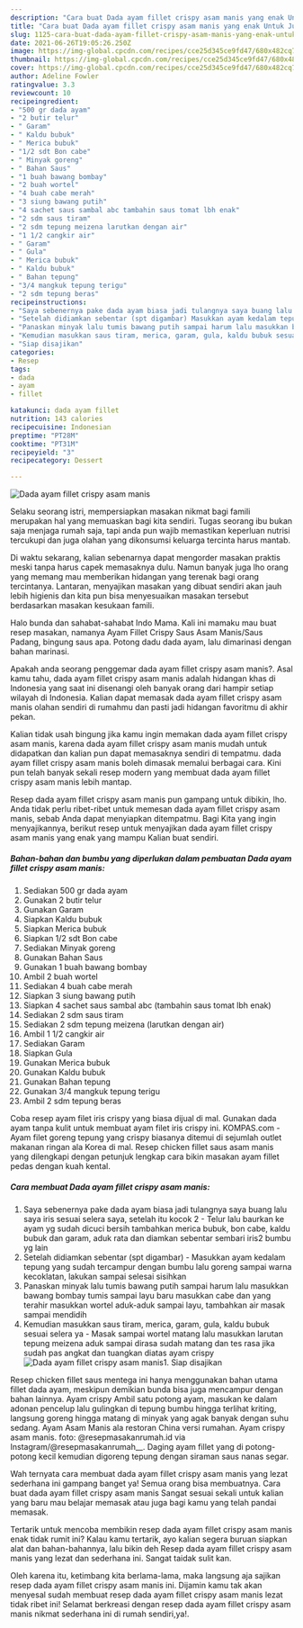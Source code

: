```yaml
---
description: "Cara buat Dada ayam fillet crispy asam manis yang enak Untuk Jualan"
title: "Cara buat Dada ayam fillet crispy asam manis yang enak Untuk Jualan"
slug: 1125-cara-buat-dada-ayam-fillet-crispy-asam-manis-yang-enak-untuk-jualan
date: 2021-06-26T19:05:26.250Z
image: https://img-global.cpcdn.com/recipes/cce25d345ce9fd47/680x482cq70/dada-ayam-fillet-crispy-asam-manis-foto-resep-utama.jpg
thumbnail: https://img-global.cpcdn.com/recipes/cce25d345ce9fd47/680x482cq70/dada-ayam-fillet-crispy-asam-manis-foto-resep-utama.jpg
cover: https://img-global.cpcdn.com/recipes/cce25d345ce9fd47/680x482cq70/dada-ayam-fillet-crispy-asam-manis-foto-resep-utama.jpg
author: Adeline Fowler
ratingvalue: 3.3
reviewcount: 10
recipeingredient:
- "500 gr dada ayam"
- "2 butir telur"
- " Garam"
- " Kaldu bubuk"
- " Merica bubuk"
- "1/2 sdt Bon cabe"
- " Minyak goreng"
- " Bahan Saus"
- "1 buah bawang bombay"
- "2 buah wortel"
- "4 buah cabe merah"
- "3 siung bawang putih"
- "4 sachet saus sambal abc tambahin saus tomat lbh enak"
- "2 sdm saus tiram"
- "2 sdm tepung meizena larutkan dengan air"
- "1 1/2 cangkir air"
- " Garam"
- " Gula"
- " Merica bubuk"
- " Kaldu bubuk"
- " Bahan tepung"
- "3/4 mangkuk tepung terigu"
- "2 sdm tepung beras"
recipeinstructions:
- "Saya sebenernya pake dada ayam biasa jadi tulangnya saya buang lalu saya iris sesuai selera saya, setelah itu kocok 2 Telur lalu baurkan ke ayam yg sudah dicuci bersih tambahkan merica bubuk, bon cabe, kaldu bubuk dan garam, aduk rata dan diamkan sebentar sembari iris2 bumbu yg lain"
- "Setelah didiamkan sebentar (spt digambar) Masukkan ayam kedalam tepung yang sudah tercampur dengan bumbu lalu goreng sampai warna kecoklatan, lakukan sampai selesai sisihkan"
- "Panaskan minyak lalu tumis bawang putih sampai harum lalu masukkan bawang bombay tumis sampai layu baru masukkan cabe dan yang terahir masukkan wortel aduk-aduk sampai layu, tambahkan air masak sampai mendidih"
- "Kemudian masukkan saus tiram, merica, garam, gula, kaldu bubuk sesuai selera ya Masak sampai wortel matang lalu masukkan larutan tepung meizena aduk sampai dirasa sudah matang dan tes rasa jika sudah pas angkat dan tuangkan diatas ayam crispy"
- "Siap disajikan"
categories:
- Resep
tags:
- dada
- ayam
- fillet

katakunci: dada ayam fillet 
nutrition: 143 calories
recipecuisine: Indonesian
preptime: "PT28M"
cooktime: "PT31M"
recipeyield: "3"
recipecategory: Dessert

---
```



![Dada ayam fillet crispy asam manis](https://img-global.cpcdn.com/recipes/cce25d345ce9fd47/680x482cq70/dada-ayam-fillet-crispy-asam-manis-foto-resep-utama.jpg)

Selaku seorang istri, mempersiapkan masakan nikmat bagi famili merupakan hal yang memuaskan bagi kita sendiri. Tugas seorang ibu bukan saja menjaga rumah saja, tapi anda pun wajib memastikan keperluan nutrisi tercukupi dan juga olahan yang dikonsumsi keluarga tercinta harus mantab.

Di waktu  sekarang, kalian sebenarnya dapat mengorder masakan praktis meski tanpa harus capek memasaknya dulu. Namun banyak juga lho orang yang memang mau memberikan hidangan yang terenak bagi orang tercintanya. Lantaran, menyajikan masakan yang dibuat sendiri akan jauh lebih higienis dan kita pun bisa menyesuaikan masakan tersebut berdasarkan masakan kesukaan famili. 

Halo bunda dan sahabat-sahabat Indo Mama. Kali ini mamaku mau buat resep masakan, namanya Ayam Fillet Crispy Saus Asam Manis/Saus Padang, bingung saus apa. Potong dadu dada ayam, lalu dimarinasi dengan bahan marinasi.

Apakah anda seorang penggemar dada ayam fillet crispy asam manis?. Asal kamu tahu, dada ayam fillet crispy asam manis adalah hidangan khas di Indonesia yang saat ini disenangi oleh banyak orang dari hampir setiap wilayah di Indonesia. Kalian dapat memasak dada ayam fillet crispy asam manis olahan sendiri di rumahmu dan pasti jadi hidangan favoritmu di akhir pekan.

Kalian tidak usah bingung jika kamu ingin memakan dada ayam fillet crispy asam manis, karena dada ayam fillet crispy asam manis mudah untuk didapatkan dan kalian pun dapat memasaknya sendiri di tempatmu. dada ayam fillet crispy asam manis boleh dimasak memalui berbagai cara. Kini pun telah banyak sekali resep modern yang membuat dada ayam fillet crispy asam manis lebih mantap.

Resep dada ayam fillet crispy asam manis pun gampang untuk dibikin, lho. Anda tidak perlu ribet-ribet untuk memesan dada ayam fillet crispy asam manis, sebab Anda dapat menyiapkan ditempatmu. Bagi Kita yang ingin menyajikannya, berikut resep untuk menyajikan dada ayam fillet crispy asam manis yang enak yang mampu Kalian buat sendiri.

<!--inarticleads1-->

##### Bahan-bahan dan bumbu yang diperlukan dalam pembuatan Dada ayam fillet crispy asam manis:

1. Sediakan 500 gr dada ayam
1. Gunakan 2 butir telur
1. Gunakan  Garam
1. Siapkan  Kaldu bubuk
1. Siapkan  Merica bubuk
1. Siapkan 1/2 sdt Bon cabe
1. Sediakan  Minyak goreng
1. Gunakan  Bahan Saus
1. Gunakan 1 buah bawang bombay
1. Ambil 2 buah wortel
1. Sediakan 4 buah cabe merah
1. Siapkan 3 siung bawang putih
1. Siapkan 4 sachet saus sambal abc (tambahin saus tomat lbh enak)
1. Sediakan 2 sdm saus tiram
1. Sediakan 2 sdm tepung meizena (larutkan dengan air)
1. Ambil 1 1/2 cangkir air
1. Sediakan  Garam
1. Siapkan  Gula
1. Gunakan  Merica bubuk
1. Gunakan  Kaldu bubuk
1. Gunakan  Bahan tepung
1. Gunakan 3/4 mangkuk tepung terigu
1. Ambil 2 sdm tepung beras


Coba resep ayam filet iris crispy yang biasa dijual di mal. Gunakan dada ayam tanpa kulit untuk membuat ayam filet iris crispy ini. KOMPAS.com - Ayam filet goreng tepung yang crispy biasanya ditemui di sejumlah outlet makanan ringan ala Korea di mal. Resep chicken fillet saus asam manis yang dilengkapi dengan petunjuk lengkap cara bikin masakan ayam fillet pedas dengan kuah kental. 

<!--inarticleads2-->

##### Cara membuat Dada ayam fillet crispy asam manis:

1. Saya sebenernya pake dada ayam biasa jadi tulangnya saya buang lalu saya iris sesuai selera saya, setelah itu kocok 2 - Telur lalu baurkan ke ayam yg sudah dicuci bersih tambahkan merica bubuk, bon cabe, kaldu bubuk dan garam, aduk rata dan diamkan sebentar sembari iris2 bumbu yg lain
1. Setelah didiamkan sebentar (spt digambar) - Masukkan ayam kedalam tepung yang sudah tercampur dengan bumbu lalu goreng sampai warna kecoklatan, lakukan sampai selesai sisihkan
1. Panaskan minyak lalu tumis bawang putih sampai harum lalu masukkan bawang bombay tumis sampai layu baru masukkan cabe dan yang terahir masukkan wortel aduk-aduk sampai layu, tambahkan air masak sampai mendidih
1. Kemudian masukkan saus tiram, merica, garam, gula, kaldu bubuk sesuai selera ya - Masak sampai wortel matang lalu masukkan larutan tepung meizena aduk sampai dirasa sudah matang dan tes rasa jika sudah pas angkat dan tuangkan diatas ayam crispy
<img src="//assets-global.cpcdn.com/assets/icons/button_play-2c75c40dde080a61004c1f40b05d8f140eaff45d7e9e6481dc71c63d2e7c4909.png" alt="Dada ayam fillet crispy asam manis">1. Siap disajikan


Resep chicken fillet saus mentega ini hanya menggunakan bahan utama fillet dada ayam, meskipun demikian bunda bisa juga mencampur dengan bahan lainnya. Ayam crispy Ambil satu potong ayam, masukan ke dalam adonan pencelup lalu gulingkan di tepung bumbu hingga terlihat kriting, langsung goreng hingga matang di minyak yang agak banyak dengan suhu sedang. Ayam Asam Manis ala restoran China versi rumahan. Ayam crispy asam manis. foto: @resepmasakanrumah.id via Instagram/@resepmasakanrumah__. Daging ayam fillet yang di potong-potong kecil kemudian digoreng tepung dengan siraman saus nanas segar. 

Wah ternyata cara membuat dada ayam fillet crispy asam manis yang lezat sederhana ini gampang banget ya! Semua orang bisa membuatnya. Cara buat dada ayam fillet crispy asam manis Sangat sesuai sekali untuk kalian yang baru mau belajar memasak atau juga bagi kamu yang telah pandai memasak.

Tertarik untuk mencoba membikin resep dada ayam fillet crispy asam manis enak tidak rumit ini? Kalau kamu tertarik, ayo kalian segera buruan siapkan alat dan bahan-bahannya, lalu bikin deh Resep dada ayam fillet crispy asam manis yang lezat dan sederhana ini. Sangat taidak sulit kan. 

Oleh karena itu, ketimbang kita berlama-lama, maka langsung aja sajikan resep dada ayam fillet crispy asam manis ini. Dijamin kamu tak akan menyesal sudah membuat resep dada ayam fillet crispy asam manis lezat tidak ribet ini! Selamat berkreasi dengan resep dada ayam fillet crispy asam manis nikmat sederhana ini di rumah sendiri,ya!.

